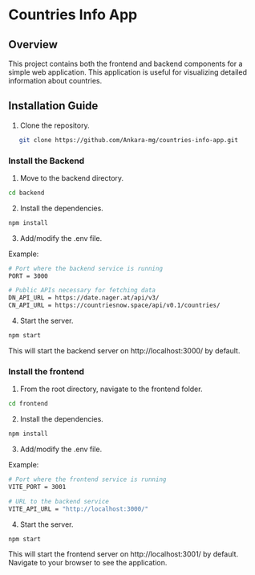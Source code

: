 # Countries Info App

## Overview

This project contains both the frontend and backend components for a simple web application. This application is useful for visualizing detailed information about countries.

## Installation Guide

1. Clone the repository.

```bash
   git clone https://github.com/Ankara-mg/countries-info-app.git
```

### Install the Backend

1. Move to the backend directory.

```bash
cd backend
```

2. Install the dependencies.

```bash
npm install
```

3. Add/modify the .env file.

Example:
```bash
# Port where the backend service is running
PORT = 3000

# Public APIs necessary for fetching data
DN_API_URL = https://date.nager.at/api/v3/
CN_API_URL = https://countriesnow.space/api/v0.1/countries/
```

4. Start the server.

```bash
npm start
```

This will start the backend server on http://localhost:3000/ by default.

### Install the frontend

1. From the root directory, navigate to the frontend folder.

```bash
cd frontend
```

2. Install the dependencies.

```bash
npm install
```

3. Add/modify the .env file.

Example:
```bash
# Port where the frontend service is running
VITE_PORT = 3001

# URL to the backend service
VITE_API_URL = "http://localhost:3000/"
```

4. Start the server.

```bash
npm start
```
This will start the frontend server on http://localhost:3001/ by default. Navigate to your browser to see the application.
